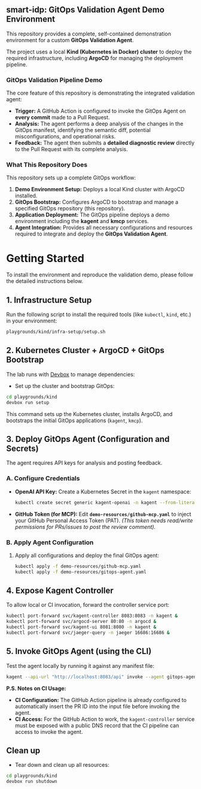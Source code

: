 ## smart-idp: GitOps Validation Agent Demo Environment

This repository provides a complete, self-contained demonstration environment for a custom **GitOps Validation Agent**.

The project uses a local **Kind (Kubernetes in Docker) cluster** to deploy the required infrastructure, including **ArgoCD** for managing the deployment pipeline.

### GitOps Validation Pipeline Demo

The core feature of this repository is demonstrating the integrated validation agent:

  * **Trigger:** A GitHub Action is configured to invoke the GitOps Agent on **every commit** made to a Pull Request.
  * **Analysis:** The agent performs a deep analysis of the changes in the GitOps manifest, identifying the semantic diff, potential misconfigurations, and operational risks.
  * **Feedback:** The agent then submits a **detailed diagnostic review** directly to the Pull Request with its complete analysis.

### What This Repository Does

This repository sets up a complete GitOps workflow:

1.  **Demo Environment Setup:** Deploys a local Kind cluster with ArgoCD installed.
2.  **GitOps Bootstrap:** Configures ArgoCD to bootstrap and manage a specified GitOps repository (this repository).
3.  **Application Deployment:** The GitOps pipeline deploys a demo environment including the **kagent** and **kmcp** services.
4.  **Agent Integration:** Provides all necessary configurations and resources required to integrate and deploy the **GitOps Validation Agent**.

# Getting Started

To install the environment and reproduce the validation demo, please follow the detailed instructions below.

## 1\. Infrastructure Setup

Run the following script to install the required tools (like `kubectl`, `kind`, etc.) in your environment:

```bash
playgrounds/kind/infra-setup/setup.sh
```

## 2\. Kubernetes Cluster + ArgoCD + GitOps Bootstrap

The lab runs with [Devbox](https://www.jetify.com/devbox) to manage dependencies:

  * Set up the cluster and bootstrap GitOps:

```bash
cd playgrounds/kind
devbox run setup
```

This command sets up the Kubernetes cluster, installs ArgoCD, and bootstraps the initial GitOps applications (`kagent`, `kmcp`).

## 3\. Deploy GitOps Agent (Configuration and Secrets)

The agent requires API keys for analysis and posting feedback.

### A. Configure Credentials

  * **OpenAI API Key:** Create a Kubernetes Secret in the `kagent` namespace:

    ```bash
    kubectl create secret generic kagent-openai -n kagent --from-literal OPENAI_API_KEY=YOUR-KEY
    ```

  * **GitHub Token (for MCP):** Edit **`demo-resources/github-mcp.yaml`** to inject your GitHub Personal Access Token (PAT).
    *(This token needs read/write permissions for PRs/issues to post the review comment).*

### B. Apply Agent Configuration

1.  Apply all configurations and deploy the final GitOps agent:
    ```bash
    kubectl apply -f demo-resources/github-mcp.yaml 
    kubectl apply -f demo-resources/gitops-agent.yaml 
    ```

## 4\. Expose Kagent Controller

To allow local or CI invocation, forward the controller service port:

```bash
kubectl port-forward svc/kagent-controller 8083:8083 -n kagent &
kubectl port-forward svc/argocd-server 80:80 -n argocd &
kubectl port-forward svc/kagent-ui 8081:8080 -n kagent &
kubectl port-forward svc/jaeger-query -n jaeger 16686:16686 &
```

## 5\. Invoke GitOps Agent (using the CLI)

Test the agent locally by running it against any manifest file:

```bash
kagent --api-url "http://localhost:8083/api" invoke --agent gitops-agent --file Your-Manifest-file 
```

**P.S. Notes on CI Usage:**

  * **CI Configuration:** The GitHub Action pipeline is already configured to automatically insert the PR ID into the input file before invoking the agent.
  * **CI Access:** For the GitHub Action to work, the `kagent-controller` service must be exposed with a public DNS record that the CI pipeline can access to invoke the agent.

## Clean up

  * Tear down and clean up all resources:

```bash
cd playgrounds/kind
devbox run shutdown
```